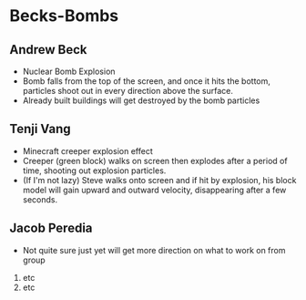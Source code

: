 # Becks-Bombs
## Andrew Beck
- Nuclear Bomb Explosion
- Bomb falls from the top of the screen, and once it hits the bottom, particles shoot out in every direction above the surface.
- Already built buildings will get destroyed by the bomb particles
## Tenji Vang
- Minecraft creeper explosion effect
- Creeper (green block) walks on screen then explodes after a period of time, shooting out explosion particles.
- (If I'm not lazy) Steve walks onto screen and if hit by explosion, his block model will gain upward and outward velocity, disappearing after a few seconds.
## Jacob Peredia
- Not quite sure just yet will get more direction on what to work on from group
1. etc
2. etc
